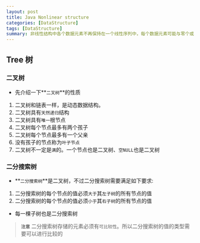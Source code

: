 ```yaml
---
layout: post
title: Java Nonlinear structure
categories: [DataStructure]
tags: [DataStructure]
summary: 非线性结构中各个数据元素不再保持在一个线性序列中，每个数据元素可能与零个或者多个其他数据元素发生联系。
---
```


## Tree 树
### 二叉树
- 先介绍一下**`二叉树`**的性质
1. 二叉树和链表一样，是动态数据结构。
1. 二叉树具有`天然递归`结构
1. 二叉树具有`唯一`根节点
1. 二叉树每个节点最多有两个孩子
1. 二叉树每个节点最多有一个父亲
1. 没有孩子的节点称为`叶子节点`
1. 二叉树不一定是`满`的。一个节点也是二叉树、`空NULL`也是二叉树
 
### 二分搜索树
- **`二分搜索树`**是二叉树，不过二分搜索树需要满足如下要求:
1. 二分搜索树的每个节点的值必须`大于`其`左子树`的所有节点的值
1. 二分搜索树的每个节点的值必须`小于`其`右子树`的所有节点的值

- 每一棵子树也是二分搜索树

> **`注意`** 二分搜索树存储的元素必须有`可比较性`。所以二分搜索树的值的类型需要可以进行比较的

